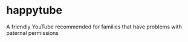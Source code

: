 # happytube
A friendly YouTube recommended for families that have problems with paternal permissions
